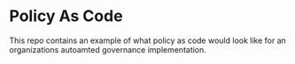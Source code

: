 # Policy As Code

This repo contains an example of what policy as code would look like for an organizations autoamted governance implementation.
